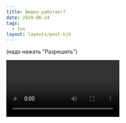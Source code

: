 ```yaml
---
title: Видео работает?
date: 2020-06-24
tags:
  - fun
layout: layouts/post.njk
---
```


(надо нажать "Разрешить")

<video playsinline autoplay id="target" style="max-width: 100%;"></video>

<script>
(() => {
  const video = document.querySelector("#target");

  video.width = 480;
  video.height = 360;

  navigator.mediaDevices
    .getUserMedia({
      audio: false,
      video: true,
    })
    .then(videoHandleSuccess)
    .catch(videoHandleError);

  function videoHandleSuccess(stream) {
    video.srcObject = stream;
  }

  function videoHandleError(err) {
    console.log("Video handle error: ", err);
  }
})();</script>
